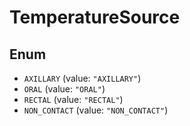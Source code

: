 # TemperatureSource

## Enum

- `AXILLARY` (value: `"AXILLARY"`)
- `ORAL` (value: `"ORAL"`)
- `RECTAL` (value: `"RECTAL"`)
- `NON_CONTACT` (value: `"NON_CONTACT"`)
